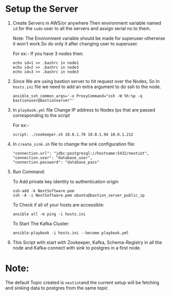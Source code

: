 # Setup the Server

1. Create Servers in AWS/or anywhere 
    Then environment variable named `id` for the `sudo` user to all the servers and assign serial no to them.
    

    Note: The Environment variable should be made for superuser otherwise it won't work.So do only it after changing user to superuser.
    
    For ex:- If you have 3 nodes then:
    ```
    echo id=1 >> .bashrc in node1
    echo id=2 >> .bashrc in node3
    echo id=3 >> .bashrc in node3
    ```


2. Since We are using bastion server to hit request over the Nodes, So In `hosts.ini` file we need to       add an extra argument to do ssh to the node.
    ```
    ansible_ssh_common_args='-o ProxyCommand="ssh -W %h:%p -q bastionuser@bastionserver"'
    ```

4. In `playbook.yml` file Change IP address  to Nodes Ips that are passed corresponding to the script
    
    For ex:- 
    ```
    script: ./zookeeper.sh 10.0.1.70 10.0.1.94 10.0.1.212
    ```
5. In `create_sink.sh` file to change the sink configuration file:
    ```
    "connection.url": "jdbc:postgresql://hostname:5432/nextiot",
    "connection.user": "database_user",
    "connection.password": "database_pass"
    ```

6. Run Command:

    To Add private key identity to authentication origin
    ```
    ssh-add -k NextSoftware.pem
    ssh -A -i NextSoftware.pem ubuntu@bastion_server_public_ip
    ```


    To Check if all of your hosts are accessible:
    ```
    ansible all -m ping -i hosts.ini
    ```
    To Start The Kafka Cluster:
    ```
    ansible-playbook -i hosts.ini --become playbook.yml
    ```

7. This Script with start with Zookeeper, Kafka, Schema-Registry in all the node and 
    Kafka-connect with sink to postgres in a first node.


# Note:
The default Topic created is `nextiot`and the current setup will be fetching and sinking data to postgres from the same topic